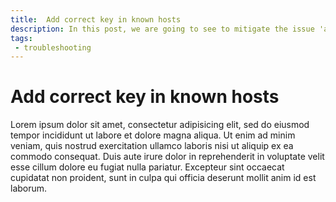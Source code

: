 ```yaml
---
title:  Add correct key in known hosts
description: In this post, we are going to see to mitigate the issue 'add correct key in known hosts'.
tags: 
 - troubleshooting
---
```


# Add correct key in known hosts

Lorem ipsum dolor sit amet, consectetur adipisicing elit, sed do eiusmod tempor incididunt ut labore et dolore magna aliqua. Ut enim ad minim veniam, quis nostrud exercitation ullamco laboris nisi ut aliquip ex ea commodo consequat. Duis aute irure dolor in reprehenderit in voluptate velit esse cillum dolore eu fugiat nulla pariatur. Excepteur sint occaecat cupidatat non proident, sunt in culpa qui officia deserunt mollit anim id est laborum.
